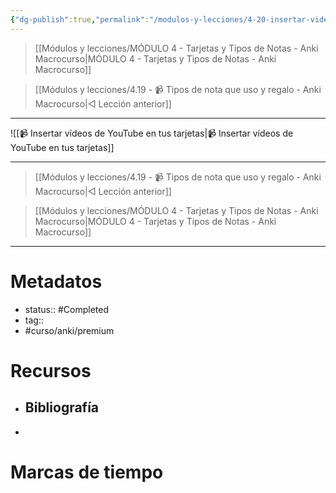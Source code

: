 ```yaml
---
{"dg-publish":true,"permalink":"/modulos-y-lecciones/4-20-insertar-videos-de-you-tube-en-cualquier-campo-anki-macrocurso/","noteIcon":"","updated":"2024-05-21T22:13:56.744+02:00"}
---
```



> [[Módulos y lecciones/MÓDULO 4 - Tarjetas y Tipos de Notas - Anki Macrocurso\|MÓDULO 4 - Tarjetas y Tipos de Notas - Anki Macrocurso]]

> [[Módulos y lecciones/4.19 - 📹 Tipos de nota que uso y regalo - Anki Macrocurso\|◁ Lección anterior]]

---

![[📹 Insertar vídeos de YouTube en tus tarjetas\|📹 Insertar vídeos de YouTube en tus tarjetas]]

---

> [[Módulos y lecciones/4.19 - 📹 Tipos de nota que uso y regalo - Anki Macrocurso\|◁ Lección anterior]]

> [[Módulos y lecciones/MÓDULO 4 - Tarjetas y Tipos de Notas - Anki Macrocurso\|MÓDULO 4 - Tarjetas y Tipos de Notas - Anki Macrocurso]]

---
# Metadatos
- status::  #Completed  
- tag:: 
- #curso/anki/premium

# Recursos
- Bibliografía
	- 
- 

# Marcas de tiempo
